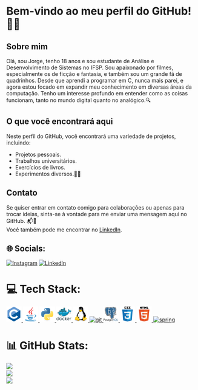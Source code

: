 # Bem-vindo ao meu perfil do GitHub! 👋🚀

## Sobre mim
Olá, sou Jorge, tenho 18 anos e sou estudante de Análise e Desenvolvimento de Sistemas no IFSP. Sou apaixonado por filmes, especialmente os de ficção e fantasia, e também sou um grande fã de quadrinhos. Desde que aprendi a programar em C, nunca mais parei, e agora estou focado em expandir meu conhecimento em diversas áreas da computação. Tenho um interesse profundo em entender como as coisas funcionam, tanto no mundo digital quanto no analógico.🔍

## O que você encontrará aqui
Neste perfil do GitHub, você encontrará uma variedade de projetos, incluindo:
- Projetos pessoais.
- Trabalhos universitários.
- Exercícios de livros.
- Experimentos diversos.🎨💡

## Contato
Se quiser entrar em contato comigo para colaborações ou apenas para trocar ideias, sinta-se à vontade para me enviar uma mensagem aqui no GitHub. 📬🤝
<br>Você também pode me encontrar no [LinkedIn](https://www.linkedin.com/in/jorge85x/).

## 🌐 Socials:
[![Instagram](https://img.shields.io/badge/Instagram-%23E4405F.svg?logo=Instagram&logoColor=white)](https://instagram.com/JorgeGab._) [![LinkedIn](https://img.shields.io/badge/LinkedIn-%230077B5.svg?logo=linkedin&logoColor=white)](https://linkedin.com/in/jorge85x) 

# 💻 Tech Stack:
<a href="https://www.cprogramming.com/" target="_blank" rel="noreferrer"> <img src="https://raw.githubusercontent.com/devicons/devicon/master/icons/c/c-original.svg" alt="c" width="40" height="40"/> </a> <a href="https://www.java.com" target="_blank" rel="noreferrer"> <img src="https://raw.githubusercontent.com/devicons/devicon/master/icons/java/java-original.svg" alt="java" width="40" height="40"/> </a><a href="https://www.python.org" target="_blank" rel="noreferrer"> <img src="https://raw.githubusercontent.com/devicons/devicon/master/icons/python/python-original.svg" alt="python" width="40" height="40"/></a><a href="https://www.docker.com/" target="_blank" rel="noreferrer"> <img src="https://raw.githubusercontent.com/devicons/devicon/master/icons/docker/docker-original-wordmark.svg" alt="docker" width="40" height="40"/> </a><a href="https://www.linux.org/" target="_blank" rel="noreferrer"> <img src="https://raw.githubusercontent.com/devicons/devicon/master/icons/linux/linux-original.svg" alt="linux" width="40" height="40"/> </a> <a href="https://git-scm.com/" target="_blank" rel="noreferrer"> <img src="https://www.vectorlogo.zone/logos/git-scm/git-scm-icon.svg" alt="git" width="40" height="40"/> </a><a href="https://www.postgresql.org" target="_blank" rel="noreferrer"> <img src="https://raw.githubusercontent.com/devicons/devicon/master/icons/postgresql/postgresql-original-wordmark.svg" alt="postgresql" width="40" height="40"/> </a><a href="https://www.w3schools.com/css/" target="_blank" rel="noreferrer"> <img src="https://raw.githubusercontent.com/devicons/devicon/master/icons/css3/css3-original-wordmark.svg" alt="css3" width="40" height="40"/> </a>  <a href="https://www.w3.org/html/" target="_blank" rel="noreferrer"> <img src="https://raw.githubusercontent.com/devicons/devicon/master/icons/html5/html5-original-wordmark.svg" alt="html5" width="40" height="40"/> </a>   <a href="https://spring.io/" target="_blank" rel="noreferrer"> <img src="https://www.vectorlogo.zone/logos/springio/springio-icon.svg" alt="spring" width="40" height="40"/> </a> 
<!-- <a href="https://nodejs.org" target="_blank" rel="noreferrer"> <img src="https://raw.githubusercontent.com/devicons/devicon/master/icons/nodejs/nodejs-original-wordmark.svg" alt="nodejs" width="40" height="40"/> </a> -->
 <!-- <a href="https://www.oracle.com/" target="_blank" rel="noreferrer"> <img src="https://raw.githubusercontent.com/devicons/devicon/master/icons/oracle/oracle-original.svg" alt="oracle" width="40" height="40"/> </a>  <a href="https://reactjs.org/" target="_blank" rel="noreferrer"> <img src="https://raw.githubusercontent.com/devicons/devicon/master/icons/react/react-original-wordmark.svg" alt="react" width="40" height="40"/> </a>  -->
 <!-- <a href="https://www.typescriptlang.org/" target="_blank" rel="noreferrer"> <img src="https://raw.githubusercontent.com/devicons/devicon/master/icons/typescript/typescript-original.svg" alt="typescript" width="40" height="40"/> </a> <a href="https://angular.io" target="_blank" rel="noreferrer"> <img src="https://angular.io/assets/images/logos/angular/angular.svg" alt="angular" width="40" height="40"/> </a>  -->
# 📊 GitHub Stats:
![](https://github-readme-stats.vercel.app/api?username=Jorge85xx&theme=dark&hide_border=false&include_all_commits=false&count_private=false)<br/>
![](https://github-readme-streak-stats.herokuapp.com/?user=Jorge85xx&theme=dark&hide_border=false)<br/>
![](https://github-readme-stats.vercel.app/api/top-langs/?username=Jorge85xx&theme=dark&hide_border=false&include_all_commits=false&count_private=false&layout=compact)
